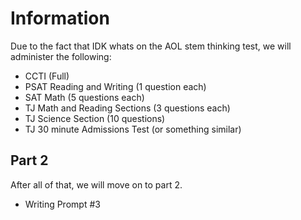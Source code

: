 # Information

Due to the fact that IDK whats on the AOL stem thinking test, we will administer the following:  
- CCTI (Full)
- PSAT Reading and Writing (1 question each)
- SAT Math (5 questions each)
- TJ Math and Reading Sections (3 questions each)
- TJ Science Section (10 questions)
- TJ 30 minute Admissions Test (or something similar) 
## Part 2 
After all of that, we will move on to part 2.
- Writing Prompt #3
